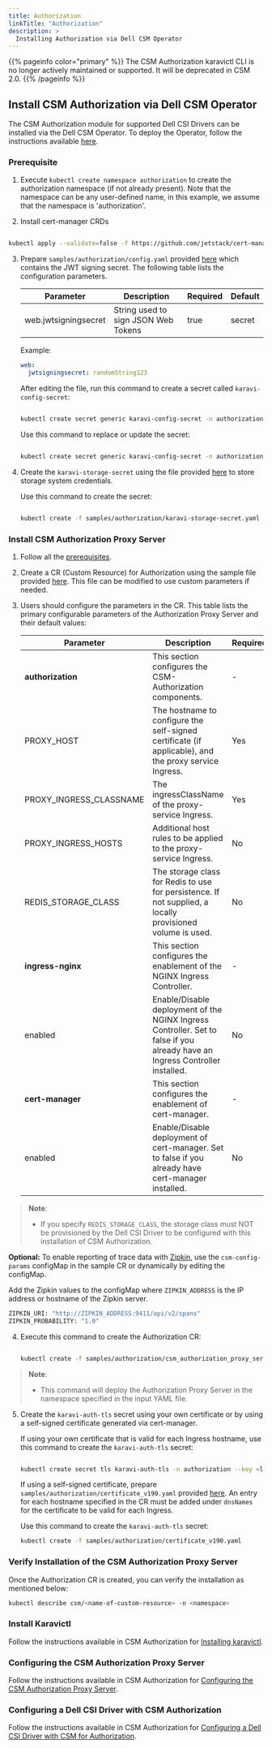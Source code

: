 ```yaml
---
title: Authorization
linkTitle: "Authorization"
description: >
  Installing Authorization via Dell CSM Operator
---
```


{{% pageinfo color="primary" %}}
The CSM Authorization karavictl CLI is no longer actively maintained or supported. It will be deprecated in CSM 2.0.
{{% /pageinfo %}}

## Install CSM Authorization via Dell CSM Operator

The CSM Authorization module for supported Dell CSI Drivers can be installed via the Dell CSM Operator.
To deploy the Operator, follow the instructions available [here](../../#installation).

### Prerequisite

1. Execute `kubectl create namespace authorization` to create the authorization namespace (if not already present). Note that the namespace can be any user-defined name, in this example, we assume that the namespace is 'authorization'. 

2. Install cert-manager CRDs 
```bash

kubectl apply --validate=false -f https://github.com/jetstack/cert-manager/releases/download/v1.6.1/cert-manager.crds.yaml
```

3. Prepare `samples/authorization/config.yaml` provided [here](https://github.com/dell/csm-operator/blob/main/samples/authorization/config.yaml) which contains the JWT signing secret. The following table lists the configuration parameters.

    | Parameter | Description                                                  | Required | Default |
    | --------- | ------------------------------------------------------------ | -------- | ------- |
    | web.jwtsigningsecret  | String used to sign JSON Web Tokens                       | true     | secret       |.

    Example:

    ```yaml
    web:
      jwtsigningsecret: randomString123
    ```

    After editing the file, run this command to create a secret called `karavi-config-secret`:
    
    ```bash

    kubectl create secret generic karavi-config-secret -n authorization --from-file=config.yaml=samples/authorization/config.yaml
    ```

    Use this command to replace or update the secret:

    ```bash
    
    kubectl create secret generic karavi-config-secret -n authorization --from-file=config.yaml=samples/authorization/config.yaml -o yaml --dry-run=client | kubectl replace -f -
    ```

4. Create the `karavi-storage-secret` using the file provided [here](https://github.com/dell/csm-operator/blob/main/samples/authorization/karavi-storage-secret.yaml) to store storage system credentials.

    Use this command to create the secret:

    ```bash

    kubectl create -f samples/authorization/karavi-storage-secret.yaml
    ```

### Install CSM Authorization Proxy Server

1. Follow all the [prerequisites](#prerequisite).

2. Create a CR (Custom Resource) for Authorization using the sample file provided [here](https://github.com/dell/csm-operator/blob/main/samples/authorization/csm_authorization_proxy_server_v170.yaml). This file can be modified to use custom parameters if needed.

3. Users should configure the parameters in the CR. This table lists the primary configurable parameters of the Authorization Proxy Server and their default values:

   | Parameter | Description | Required | Default |
   | --------- | ----------- | -------- |-------- |
   | **authorization** | This section configures the CSM-Authorization components. | - | - |
   | PROXY_HOST | The hostname to configure the self-signed certificate (if applicable), and the proxy service Ingress. | Yes | csm-authorization.com |
   | PROXY_INGRESS_CLASSNAME | The ingressClassName of the proxy-service Ingress. | Yes | nginx |
   | PROXY_INGRESS_HOSTS | Additional host rules to be applied to the proxy-service Ingress.  | No | authorization-ingress-nginx-controller.authorization.svc.cluster.local |
   | REDIS_STORAGE_CLASS | The storage class for Redis to use for persistence. If not supplied, a locally provisioned volume is used. | No | - |
   | **ingress-nginx** | This section configures the enablement of the NGINX Ingress Controller. | - | - |
   | enabled | Enable/Disable deployment of the NGINX Ingress Controller. Set to false if you already have an Ingress Controller installed. | No | true |
   | **cert-manager** | This section configures the enablement of cert-manager. | - | - |
   | enabled | Enable/Disable deployment of cert-manager. Set to false if you already have cert-manager installed. | No | true |

>__Note__:  
> - If you specify `REDIS_STORAGE_CLASS`, the storage class must NOT be provisioned by the Dell CSI Driver to be configured with this installation of CSM Authorization.

**Optional:**
To enable reporting of trace data with [Zipkin](https://zipkin.io/), use the `csm-config-params` configMap in the sample CR or dynamically by editing the configMap.

  Add the Zipkin values to the configMap where `ZIPKIN_ADDRESS` is the IP address or hostname of the Zipkin server.
  ```bash
  ZIPKIN_URI: "http://ZIPKIN_ADDRESS:9411/api/v2/spans"
  ZIPKIN_PROBABILITY: "1.0"
  ```

4. Execute this command to create the Authorization CR:

    ```bash
    
    kubectl create -f samples/authorization/csm_authorization_proxy_server_v190.yaml
    ```

  >__Note__:  
  > - This command will deploy the Authorization Proxy Server in the namespace specified in the input YAML file.

5. Create the `karavi-auth-tls` secret using your own certificate or by using a self-signed certificate generated via cert-manager. 

    If using your own certificate that is valid for each Ingress hostname, use this command to create the `karavi-auth-tls` secret:

    ```bash

    kubectl create secret tls karavi-auth-tls -n authorization --key <location-of-private-key-file> --cert <location-of-certificate-file>
    ```

    If using a self-signed certificate, prepare `samples/authorization/certificate_v190.yaml` provided [here](https://github.com/dell/csm-operator/blob/main/samples/authorization/certificate_v170.yaml). An entry for each hostname specified in the CR must be added under `dnsNames` for the certificate to be valid for each Ingress. 

    Use this command to create the `karavi-auth-tls` secret:

    ```bash
    kubectl create -f samples/authorization/certificate_v190.yaml
    ```

### Verify Installation of the CSM Authorization Proxy Server
Once the Authorization CR is created, you can verify the installation as mentioned below:

  ```bash
  kubectl describe csm/<name-of-custom-resource> -n <namespace>
  ```

### Install Karavictl

Follow the instructions available in CSM Authorization for [Installing karavictl](../../../../authorization/deployment/helm/#install-karavictl).

### Configuring the CSM Authorization Proxy Server

Follow the instructions available in CSM Authorization for [Configuring the CSM Authorization Proxy Server](../../../../authorization/configuration/proxy-server/#configuring-the-csm-authorization-proxy-server).

### Configuring a Dell CSI Driver with CSM Authorization

Follow the instructions available in CSM Authorization for [Configuring a Dell CSI Driver with CSM for Authorization](../../../../authorization/configuration/#configuring-a-dell-csi-driver-with-csm-for-authorization).
